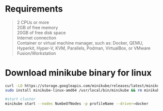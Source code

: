 # Requirements

> 2 CPUs or more</br>
>  2GB of free memory</br>
> 20GB of free disk space</br>
> Internet connection</br>
> Container or virtual machine manager, such as: Docker, QEMU, Hyperkit, Hyper-V, KVM, Parallels, Podman, VirtualBox, or VMware Fusion/Workstation

# Download minikube binary for linux
```bash
curl -LO https://storage.googleapis.com/minikube/releases/latest/minikube-linux-amd64
sudo install minikube-linux-amd64 /usr/local/bin/minikube && rm minikube-linux-amd64

#start cluster
minikube start --nodes NumbeOfNodes -p profileName --driver=docker

```